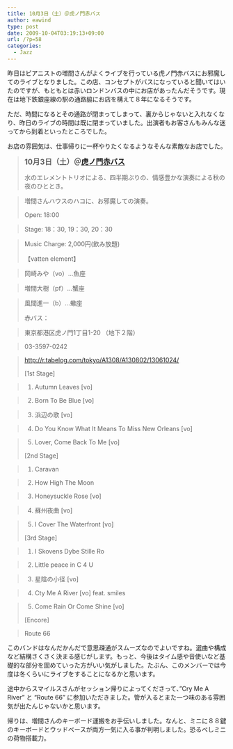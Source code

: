 ```yaml
---
title: 10月3日（土）＠虎ノ門赤バス
author: eawind
type: post
date: 2009-10-04T03:19:13+09:00
url: /?p=58
categories:
  - Jazz
---
```

昨日はピアニストの増間さんがよくライブを行っている虎ノ門赤バスにお邪魔してのライブとなりました。この店、コンセプトがバスになっていると聞いてはいたのですが、もともとは赤いロンドンバスの中にお店があったんだそうです。現在は地下鉄銀座線の駅の通路脇にお店を構えて８年になるそうです。

ただ、時間になるとその通路が閉まってしまって、裏からじゃないと入れなくなり、昨日のライブの時間は既に閉まっていました。出演者もお客さんもみんな迷ってから到着といったところでした。

お店の雰囲気は、仕事帰りに一杯やりたくなるようなそんな素敵なお店でした。

> **<big>10月3日（土）＠<a href="http://r.tabelog.com/tokyo/A1308/A130802/13061024/" target="_blank">虎ノ門赤バス</a></big>**
>
> 水のエレメントトリオによる、四半期ぶりの、情感豊かな演奏による秋の夜のひととき。

> 増間さんハウスのハコに、お邪魔しての演奏。
>
> Open: 18:00

> Stage: 18：30, 19：30, 20：30

> Music Charge: 2,000円(飲み放題)
>
> 【vatten element】

> 岡崎みや（vo）&#8230;魚座

> 増間大樹（pf）&#8230;蟹座

> 風間進一（b）&#8230;蠍座
>
> 赤バス：

> 東京都港区虎ノ門1丁目1-20 （地下２階）

> 03-3597-0242

> <a href="http://r.tabelog.com/tokyo/A1308/A130802/13061024/" target="_blank">http://r.tabelog.com/tokyo/A1308/A130802/13061024/</a>
>
> [1st Stage]

> 1. Autumn Leaves [vo]

> 2. Born To Be Blue [vo]

> 3. 浜辺の歌 [vo]

> 4. Do You Know What It Means To Miss New Orleans [vo]

> 5. Lover, Come Back To Me [vo]
>
> [2nd Stage]

> 1. Caravan

> 2. How High The Moon

> 3. Honeysuckle Rose [vo]

> 4. 蘇州夜曲 [vo]

> 5. I Cover The Waterfront [vo]
>
> [3rd Stage]

> 1. I Skovens Dybe Stille Ro

> 2. Little peace in C 4 U

> 3. 星陰の小径 [vo]

> 4. Cty Me A River [vo] feat. smiles

> 5. Come Rain Or Come Shine [vo]
>
> [Encore]

> Route 66

このバンドはなんだかんだで意思疎通がスムーズなのでよいですね。選曲や構成など結構さくさく決まる感じがします。もっと、今後はタイム感や音使いなど基礎的な部分を固めていった方がいい気がしました。たぶん、このメンバーでは今度は冬くらいにライブをすることになるかと思います。

途中からスマイルスさんがセッション帰りによってくださって、&#8221;Cry Me A River&#8221; と &#8220;Route 66&#8221; に参加いただきました。管が入るとまた一つ味のある雰囲気が出たんじゃないかと思います。

帰りは、増間さんのキーボード運搬をお手伝いしました。なんと、ミニに８８鍵のキーボードとウッドベースが両方一気に入る事が判明しました。恐るべしミニの荷物搭載力。
